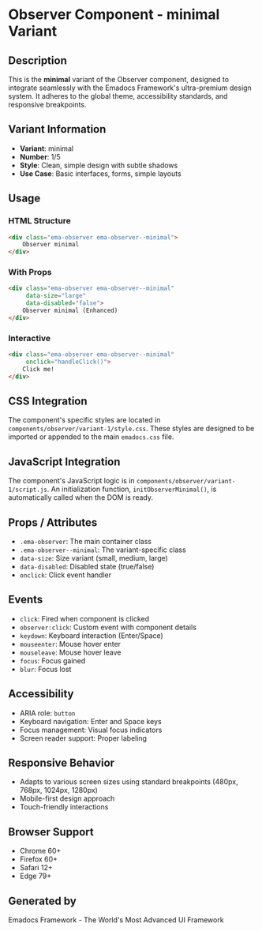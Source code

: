 # Observer Component - minimal Variant

## Description
This is the **minimal** variant of the Observer component, designed to integrate seamlessly with the Emadocs Framework's ultra-premium design system. It adheres to the global theme, accessibility standards, and responsive breakpoints.

## Variant Information
- **Variant**: minimal
- **Number**: 1/5
- **Style**: Clean, simple design with subtle shadows
- **Use Case**: Basic interfaces, forms, simple layouts

## Usage

### HTML Structure
```html
<div class="ema-observer ema-observer--minimal">
    Observer minimal
</div>
```

### With Props
```html
<div class="ema-observer ema-observer--minimal" 
     data-size="large" 
     data-disabled="false">
    Observer minimal (Enhanced)
</div>
```

### Interactive
```html
<div class="ema-observer ema-observer--minimal" 
     onclick="handleClick()">
    Click me!
</div>
```

## CSS Integration
The component's specific styles are located in `components/observer/variant-1/style.css`. These styles are designed to be imported or appended to the main `emadocs.css` file.

## JavaScript Integration
The component's JavaScript logic is in `components/observer/variant-1/script.js`. An initialization function, `initObserverMinimal()`, is automatically called when the DOM is ready.

## Props / Attributes
- `.ema-observer`: The main container class
- `.ema-observer--minimal`: The variant-specific class
- `data-size`: Size variant (small, medium, large)
- `data-disabled`: Disabled state (true/false)
- `onclick`: Click event handler

## Events
- `click`: Fired when component is clicked
- `observer:click`: Custom event with component details
- `keydown`: Keyboard interaction (Enter/Space)
- `mouseenter`: Mouse hover enter
- `mouseleave`: Mouse hover leave
- `focus`: Focus gained
- `blur`: Focus lost

## Accessibility
- ARIA role: `button`
- Keyboard navigation: Enter and Space keys
- Focus management: Visual focus indicators
- Screen reader support: Proper labeling

## Responsive Behavior
- Adapts to various screen sizes using standard breakpoints (480px, 768px, 1024px, 1280px)
- Mobile-first design approach
- Touch-friendly interactions

## Browser Support
- Chrome 60+
- Firefox 60+
- Safari 12+
- Edge 79+

## Generated by
Emadocs Framework - The World's Most Advanced UI Framework
